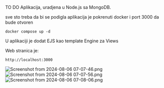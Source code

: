TO DO Aplikacija, uradjena u Node.js sa MongoDB.

sve sto treba da bi se podigla aplikacija je pokrenuti docker i port 3000 da bude otvoren

``docker compose up -d``

U aplikaciji je dodat EJS kao template Engine za Views

Web stranica je:

`http://localhost:3000`

![Screenshot from 2024-08-06 07-07-46.png](..%2F..%2FPictures%2FScreenshots%2FScreenshot%20from%202024-08-06%2007-07-46.png)
![Screenshot from 2024-08-06 07-07-56.png](..%2F..%2FPictures%2FScreenshots%2FScreenshot%20from%202024-08-06%2007-07-56.png)
![Screenshot from 2024-08-06 07-08-06.png](..%2F..%2FPictures%2FScreenshots%2FScreenshot%20from%202024-08-06%2007-08-06.png)